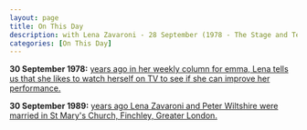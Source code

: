 ```yaml
---
layout: page
title: On This Day
description: with Lena Zavaroni - 28 September (1978 - The Stage and Television Today, 1978 - Blue Peter, 1981 - Des O'Connor Tonight, 1986 - Live From Her Majesty's).
categories: [On This Day]
---
```


**30 September 1978:**
[<span id="age1a"></span> years ago in her weekly column for emma, Lena tells us that she likes to watch herself on TV to see if she can improve her performance.](/comics/emma/1978/09/30/emma.html)


**30 September 1989:**
[<span id="age2"></span> years ago Lena Zavaroni and Peter Wiltshire were married in St Mary's Church, Finchley, Greater London.](/biography/lena-zavaroni#peter-wiltshire)

<!-- Script for calculating number of years ago -->
<script>
var dob = '19780930';
var year = Number(dob.substr(0, 4));
var month = Number(dob.substr(4, 2)) - 1;
var day = Number(dob.substr(6, 2));
var today = new Date();
var age1 = today.getFullYear() - year;
if (today.getMonth() < month || (today.getMonth() == month && today.getDate() < day)) {
age1--;
}
document.getElementById("age1").innerHTML=age1;

var dob = '19890930';
var year = Number(dob.substr(0, 4));
var month = Number(dob.substr(4, 2)) - 1;
var day = Number(dob.substr(6, 2));
var today = new Date();
var age2 = today.getFullYear() - year;
if (today.getMonth() < month || (today.getMonth() == month && today.getDate() < day)) {
age2--;
}
document.getElementById("age2").innerHTML=age2;
</script>
